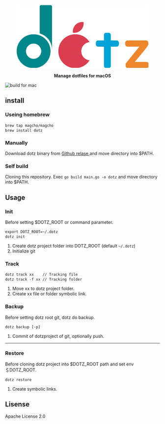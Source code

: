 <p align="center">
  <img  src="https://github.com/magcho/dotz/raw/master/dotz-min.png">
</p>
<p align="center"><b>
Manage dotfiles for macOS  
</b></p>

![build for mac](https://github.com/magcho/dotz/workflows/build%20for%20mac/badge.svg)

## install

### Useing homebrew
```
brew tap magcho/magcho
brew install dotz
```

### Manually
Download dotz binary from [Github relase](https://github.com/magcho/dotz/releases),and move directory into $PATH.

### Self build
Cloning this repository. Exec `go build main.go -o dotz` and move directory into $PATH.


## Usage

### Init
  Before setting $DOTZ_ROOT or command parameter.
  ```
  export DOTZ_ROOT=~/.dotz
  dotz init
  ```
  
  1. Create dotz project folder into DOTZ_ROOT (default `~/.dotz`)
  1. Initialize git

### Track
  ```
  dotz track xx    // Tracking file
  dotz track -f xx // Tracking folder
  ```
  1. Move xx to dotz project folder.
  1. Create xx file or folder symbolic link.
  
### Backup
  Before setting dotz root git, dotz do backup.
  ```
  dotz backup [-p]
  ```
  1. Commit of dotzproject of git, optionally push.
  
---

### Restore
  Before cloning dotz project into $DOTZ_ROOT path and set env ＄DOTZ_ROOT.
  ```
  dotz restore
  ```
  1. Create symbolic links.
  
  
## Lisense

Apache License 2.0
  
